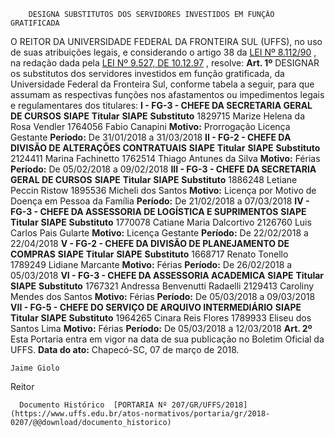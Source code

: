         DESIGNA SUBSTITUTOS DOS SERVIDORES INVESTIDOS EM FUNÇÃO GRATIFICADA  

 O REITOR DA UNIVERSIDADE FEDERAL DA FRONTEIRA SUL (UFFS), no uso de suas atribuições legais, e considerando o artigo 38 da [LEI Nº 8.112/90](http://www.planalto.gov.br/ccivil_03/Leis/L8112cons.htm)  , na redação dada pela [LEI Nº 9.527, DE 10.12.97](http://www.planalto.gov.br/ccivil_03/Leis/L9527.htm)  , resolve:   **Art. 1º** DESIGNAR os substitutos dos servidores investidos em função gratificada, da Universidade Federal da Fronteira Sul, conforme tabela a seguir, para que assumam as respectivas funções nos afastamentos ou impedimentos legais e regulamentares dos titulares: **I - FG-3 - CHEFE DA SECRETARIA GERAL DE CURSOS**      **SIAPE**    **Titular**    **SIAPE**    **Substituto**      1829715   Marize Helena da Rosa Vendler   1764056   Fabio Canapini     **Motivo:**    Prorrogação Licença Gestante   **Período:**    De 31/01/2018 a 31/03/2018       **II - FG-2 - CHEFE DA DIVISÃO DE ALTERAÇÕES CONTRATUAIS**      **SIAPE**    **Titular**    **SIAPE**    **Substituto**      2124411   Marina Fachinetto   1762514   Thiago Antunes da Silva     **Motivo:**    Férias   **Período:**    De 05/02/2018 a 09/02/2018       **III - FG-3 - CHEFE DA SECRETARIA GERAL DE CURSOS**      **SIAPE**    **Titular**    **SIAPE**    **Substituto**      1886248   Letiane Peccin Ristow   1895536   Micheli dos Santos     **Motivo:**    Licença por Motivo de Doença em Pessoa da Família   **Período:**    De 21/02/2018 a 07/03/2018       **IV - FG-3 - CHEFE DA ASSESSORIA DE LOGÍSTICA E SUPRIMENTOS**      **SIAPE**    **Titular**    **SIAPE**    **Substituto**      1770078   Catiane Maria Dalcortivo   2126760   Luis Carlos Pais Gularte     **Motivo:**    Licença Gestante   **Período:**    De 22/02/2018 a 22/04/2018       **V - FG-2 - CHEFE DA DIVISÃO DE PLANEJAMENTO DE COMPRAS**      **SIAPE**    **Titular**    **SIAPE**    **Substituto**      1668717   Renato Tonello   1789249   Lidiane Marcante     **Motivo:**    Férias   **Período:**    De 26/02/2018 a 05/03/2018       **VI - FG-3 - CHEFE DA ASSESSORIA ACADEMICA**      **SIAPE**    **Titular**    **SIAPE**    **Substituto**      1767321   Andressa Benvenutti Radaelli   2129413   Caroliny Mendes dos Santos     **Motivo:**    Férias   **Período:**    De 05/03/2018 a 09/03/2018       **VII - FG-5 - CHEFE DO SERVIÇO DE ARQUIVO INTERMEDIÁRIO**      **SIAPE**    **Titular**    **SIAPE**    **Substituto**      1964265   Cinara Reis Flores   1789933   Eliseu dos Santos Lima     **Motivo:**    Férias   **Período:**    De 05/03/2018 a 12/03/2018       **Art. 2º** Esta Portaria entra em vigor na data de sua publicação no Boletim Oficial da UFFS.        **Data do ato:** Chapecó-SC, 07 de março de 2018.   
 

    Jaime Giolo   
 Reitor 

      Documento Histórico  [PORTARIA Nº 207/GR/UFFS/2018](https://www.uffs.edu.br/atos-normativos/portaria/gr/2018-0207/@@download/documento_historico)     
      